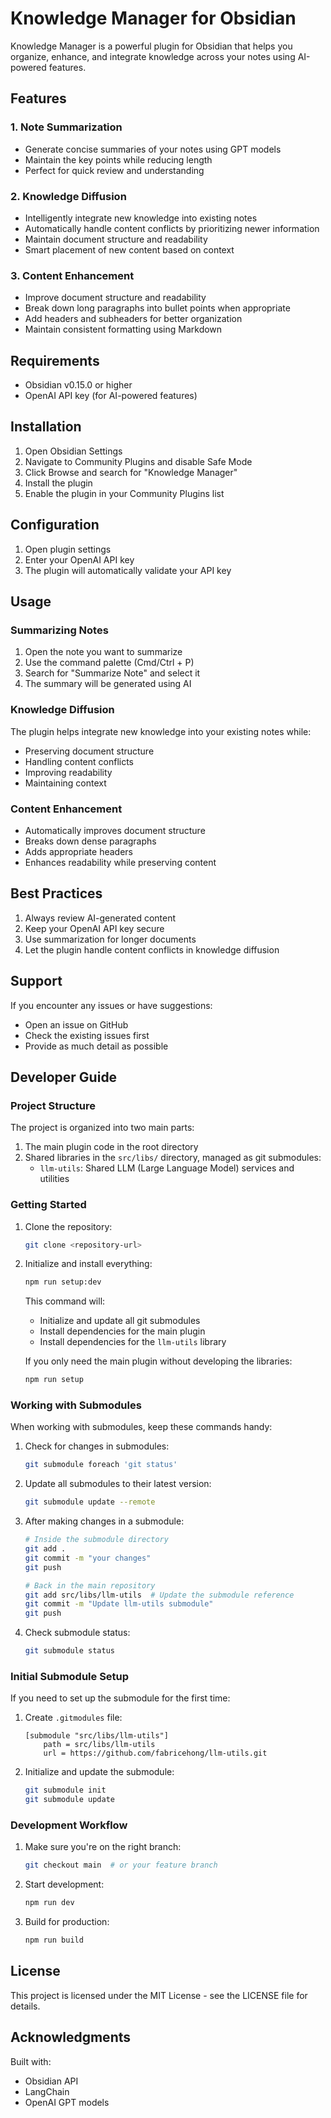 # Knowledge Manager for Obsidian

Knowledge Manager is a powerful plugin for Obsidian that helps you organize, enhance, and integrate knowledge across your notes using AI-powered features.

## Features

### 1. Note Summarization
- Generate concise summaries of your notes using GPT models
- Maintain the key points while reducing length
- Perfect for quick review and understanding

### 2. Knowledge Diffusion
- Intelligently integrate new knowledge into existing notes
- Automatically handle content conflicts by prioritizing newer information
- Maintain document structure and readability
- Smart placement of new content based on context

### 3. Content Enhancement
- Improve document structure and readability
- Break down long paragraphs into bullet points when appropriate
- Add headers and subheaders for better organization
- Maintain consistent formatting using Markdown

## Requirements

- Obsidian v0.15.0 or higher
- OpenAI API key (for AI-powered features)

## Installation

1. Open Obsidian Settings
2. Navigate to Community Plugins and disable Safe Mode
3. Click Browse and search for "Knowledge Manager"
4. Install the plugin
5. Enable the plugin in your Community Plugins list

## Configuration

1. Open plugin settings
2. Enter your OpenAI API key
3. The plugin will automatically validate your API key

## Usage

### Summarizing Notes
1. Open the note you want to summarize
2. Use the command palette (Cmd/Ctrl + P)
3. Search for "Summarize Note" and select it
4. The summary will be generated using AI

### Knowledge Diffusion
The plugin helps integrate new knowledge into your existing notes while:
- Preserving document structure
- Handling content conflicts
- Improving readability
- Maintaining context

### Content Enhancement
- Automatically improves document structure
- Breaks down dense paragraphs
- Adds appropriate headers
- Enhances readability while preserving content

## Best Practices

1. Always review AI-generated content
2. Keep your OpenAI API key secure
3. Use summarization for longer documents
4. Let the plugin handle content conflicts in knowledge diffusion

## Support

If you encounter any issues or have suggestions:
- Open an issue on GitHub
- Check the existing issues first
- Provide as much detail as possible

## Developer Guide

### Project Structure

The project is organized into two main parts:
1. The main plugin code in the root directory
2. Shared libraries in the `src/libs/` directory, managed as git submodules:
   - `llm-utils`: Shared LLM (Large Language Model) services and utilities

### Getting Started

1. Clone the repository:
   ```bash
   git clone <repository-url>
   ```

2. Initialize and install everything:
   ```bash
   npm run setup:dev
   ```
   This command will:
   - Initialize and update all git submodules
   - Install dependencies for the main plugin
   - Install dependencies for the `llm-utils` library

   If you only need the main plugin without developing the libraries:
   ```bash
   npm run setup
   ```

### Working with Submodules

When working with submodules, keep these commands handy:

1. Check for changes in submodules:
   ```bash
   git submodule foreach 'git status'
   ```

2. Update all submodules to their latest version:
   ```bash
   git submodule update --remote
   ```

3. After making changes in a submodule:
   ```bash
   # Inside the submodule directory
   git add .
   git commit -m "your changes"
   git push

   # Back in the main repository
   git add src/libs/llm-utils  # Update the submodule reference
   git commit -m "Update llm-utils submodule"
   git push
   ```

4. Check submodule status:
   ```bash
   git submodule status
   ```

### Initial Submodule Setup

If you need to set up the submodule for the first time:

1. Create `.gitmodules` file:
   ```
   [submodule "src/libs/llm-utils"]
       path = src/libs/llm-utils
       url = https://github.com/fabricehong/llm-utils.git
   ```

2. Initialize and update the submodule:
   ```bash
   git submodule init
   git submodule update
   ```

### Development Workflow

1. Make sure you're on the right branch:
   ```bash
   git checkout main  # or your feature branch
   ```

2. Start development:
   ```bash
   npm run dev
   ```

3. Build for production:
   ```bash
   npm run build
   ```

## License

This project is licensed under the MIT License - see the LICENSE file for details.

## Acknowledgments

Built with:
- Obsidian API
- LangChain
- OpenAI GPT models
